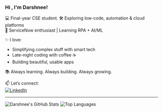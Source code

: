 ### Hi , I'm Darshnee!

💻 Final-year CSE student. 
🛠️ Exploring low-code, automation & cloud platforms  
🌟 ServiceNow enthusiast | Learning RPA + AI/ML

✨ I love:
- Simplifying complex stuff with smart tech
- Late-night coding with coffee ☕
- Building beautiful, usable apps

📚 Always learning. Always building. Always growing.

📫 Let’s connect:  
[![LinkedIn](https://img.shields.io/badge/LinkedIn-blue?logo=linkedin&style=for-the-badge)](https://linkedin.com/in/your-link)

---


![Darshnee's GitHub Stats](https://github-readme-stats.vercel.app/api?username=your-username&show_icons=true&theme=tokyonight&hide_border=true&hide_title=true)
![Top Languages](https://github-readme-stats.vercel.app/api/top-langs/?username=your-username&layout=compact&theme=tokyonight&hide_border=true)



